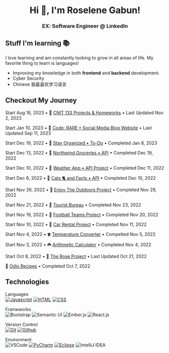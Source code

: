 <h1 align="center"> Hi 👋, I'm Roselene Gabun!</h1>

<h3 align="center">EX: Software Engineer @ LinkedIn</h3>

## Stuff I'm learning 📚 
I love learning and am constantly looking to grow in all areas of life. My favorite thing to learn is languages!
- Improving my knowledge in both **frontend** and **backend** development.
- Cyber Security 
- Chinese 我最喜欢学习语言 

## Checkout My Journey
Start Aug 16, 2023 • 🍾 [CNIT 133 Projects & Homeworks](https://github.com/roseylikeme/cnit133) • Last Updated Nov 2, 2023

Start Jan 10, 2023 • 🐍 [Code: RARE • Social Media Blog Website](https://github.com/roseylikeme/code-rare) • Last Updated Sep 11, 2023 

Start Dec 19, 2022 • 🐍 [Stay Organized • To-Do](https://github.com/roseylikeme/stay-organized) • Completed Jan 8, 2023

Start Dec 13, 2022 • 🐍 [Northwind Groceries • API](https://github.com/roseylikeme/northwind-grocery) • Completed Dec 19, 2022   

Start Dec 10, 2022 • 🐢 [Weather App • API Project](https://github.com/roseylikeme/weather-api) • Completed Dec 11, 2022

Start Dec 6, 2022 • 🐛 [Cats 🐈 and Facts • API](https://github.com/roseylikeme/cats-and-facts) • Completed Dec 10, 2022

Start Nov 26, 2022 • 🐸 [Enjoy The Outdoors Project](https://github.com/roseylikeme/enjoy-the-outdoors) • Completed Nov 29, 2022

Start Nov 21, 2022 • 🌿 [Tourist Bureau](https://roseylikeme.github.io/tourist-bureau/) • Completed Nov 23, 2022

Start Nov 19, 2022 • 🌿 [Football Teams Project](https://github.com/roseylikeme/football-project) • Completed Nov 20, 2022

Start Nov 10, 2022 • 🌿 [Car Rental Project](https://roseylikeme.github.io/car-rental/) • Completed Nov 11, 2022

Start Nov 4, 2022 • 🍀 [Temperature Converter](https://roseylikeme.github.io/temperature-converter/) • Compelted Nov 5, 2022

Start Nov 3, 2022 • ☘️ [Arithmetic Calculator](https://github.com/roseylikeme/arithmetic-calculator) • Completed Nov 4, 2022

Start Oct 8, 2022 • 🌱 [The Rose Project](https://roseylikeme.github.io/roseylikeme/) • Last Updated Oct 21, 2022

🍃 [Odin Recipes](https://roseylikeme.github.io/odin-recipes/) • Completed Oct 7, 2022












## Technologies
Languages<br>
[![Javascript](https://img.shields.io/badge/-Javascript-000?style=for-the-badge&logo=javascript)](#) [![HTML](https://img.shields.io/badge/-HTML-000?style=for-the-badge&logo=html5)](#) [![CSS](https://img.shields.io/badge/-CSS-000?style=for-the-badge&logo=css3&logoColor=1572B6)](#) 

Frameworks <br>
![Bootstrap](https://img.shields.io/badge/-Bootstrap-000?style=for-the-badge&logo=bootstrap) ![Semantic UI](https://img.shields.io/badge/Semantic%20UI-black?style=for-the-badge&logo=SemanticUIReact&badgeColor=010101) ![Ember.js](https://img.shields.io/badge/Ember.JS%20-black?style=for-the-badge&logo=ember.js&badgeColor=010101) ![React.js](https://img.shields.io/badge/React.JS%20-black?style=for-the-badge&logo=React&badgeColor=010101) 


Version Control <br>
[![Git](https://img.shields.io/badge/-Git-000?style=for-the-badge&logo=git)](#) [![Github](https://img.shields.io/badge/-Github-000?style=for-the-badge&logo=github)](#)

Environment  
![VSCode](https://img.shields.io/badge/-VSCode-000?style=for-the-badge&logo=visualstudiocode&logoColor=007ACC) [![PyCharm](https://img.shields.io/badge/-PyCharm-000?style=for-the-badge&logo=PyCharm&logoColor=449e48)](#) [![Eclipse](https://img.shields.io/badge/-Netbeans-000?style=for-the-badge&logo=apache-netbeans-ide&logoColor=34214)](#) ![IntelliJ IDEA](https://img.shields.io/badge/-intellij-000?style=for-the-badge&logo=intellijidea&logoColor=007ACC)
